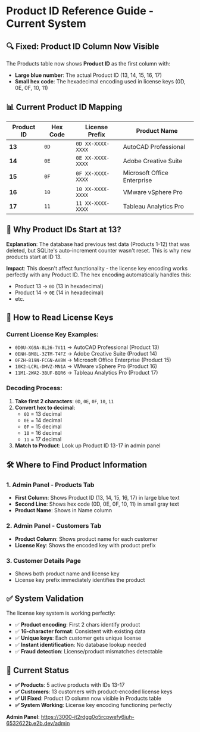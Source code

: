 # Product ID Reference Guide - Current System

## 🔍 **Fixed: Product ID Column Now Visible**

The Products table now shows **Product ID** as the first column with:
- **Large blue number**: The actual Product ID (13, 14, 15, 16, 17)
- **Small hex code**: The hexadecimal encoding used in license keys (0D, 0E, 0F, 10, 11)

## 📊 **Current Product ID Mapping**

| Product ID | Hex Code | License Prefix | Product Name |
|------------|----------|----------------|--------------|
| **13** | `0D` | `0D XX-XXXX-XXXX` | AutoCAD Professional |
| **14** | `0E` | `0E XX-XXXX-XXXX` | Adobe Creative Suite |
| **15** | `0F` | `0F XX-XXXX-XXXX` | Microsoft Office Enterprise |
| **16** | `10` | `10 XX-XXXX-XXXX` | VMware vSphere Pro |
| **17** | `11` | `11 XX-XXXX-XXXX` | Tableau Analytics Pro |

## 🔢 **Why Product IDs Start at 13?**

**Explanation**: The database had previous test data (Products 1-12) that was deleted, but SQLite's auto-increment counter wasn't reset. This is why new products start at ID 13.

**Impact**: This doesn't affect functionality - the license key encoding works perfectly with any Product ID. The hex encoding automatically handles this:
- Product 13 → `0D` (13 in hexadecimal)
- Product 14 → `0E` (14 in hexadecimal)
- etc.

## 🎯 **How to Read License Keys**

### **Current License Key Examples:**
- `0D0U-XG9A-8L26-7V11` → AutoCAD Professional (Product 13)
- `0ENH-BM8L-3ZTM-T4FZ` → Adobe Creative Suite (Product 14)
- `0FZH-819N-FCGN-AV8W` → Microsoft Office Enterprise (Product 15)
- `10K2-LCRL-DMVZ-MN1A` → VMware vSphere Pro (Product 16)
- `11M1-2WA2-3BUF-BQR6` → Tableau Analytics Pro (Product 17)

### **Decoding Process:**
1. **Take first 2 characters**: `0D`, `0E`, `0F`, `10`, `11`
2. **Convert hex to decimal**: 
   - `0D` = 13 decimal
   - `0E` = 14 decimal
   - `0F` = 15 decimal
   - `10` = 16 decimal  
   - `11` = 17 decimal
3. **Match to Product**: Look up Product ID 13-17 in admin panel

## 🛠 **Where to Find Product Information**

### **1. Admin Panel - Products Tab**
- **First Column**: Shows Product ID (13, 14, 15, 16, 17) in large blue text
- **Second Line**: Shows hex code (0D, 0E, 0F, 10, 11) in small gray text
- **Product Name**: Shows in Name column

### **2. Admin Panel - Customers Tab**  
- **Product Column**: Shows product name for each customer
- **License Key**: Shows the encoded key with product prefix

### **3. Customer Details Page**
- Shows both product name and license key
- License key prefix immediately identifies the product

## ✅ **System Validation**

The license key system is working perfectly:
- ✅ **Product encoding**: First 2 chars identify product
- ✅ **16-character format**: Consistent with existing data
- ✅ **Unique keys**: Each customer gets unique license  
- ✅ **Instant identification**: No database lookup needed
- ✅ **Fraud detection**: License/product mismatches detectable

## 🎉 **Current Status**

- **✅ Products**: 5 active products with IDs 13-17
- **✅ Customers**: 13 customers with product-encoded license keys
- **✅ UI Fixed**: Product ID column now visible in Products table
- **✅ System Working**: License key encoding functioning perfectly

**Admin Panel**: https://3000-it2rdgg0o5rcpwefy6juh-6532622b.e2b.dev/admin